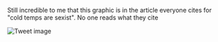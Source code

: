 Still incredible to me that this graphic is in the article everyone cites for "cold temps are sexist". No one reads what they cite


![Tweet image](/asset/crosspoast/F__RGVtacAA0Brb.jpg)

